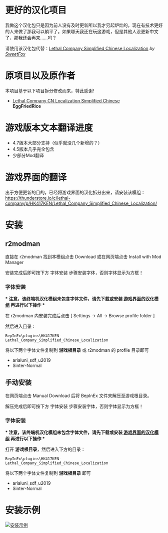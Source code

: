 # 更好的汉化项目
我做这个汉化包只是因为前人没有及时更新所以我才另起炉灶的，现在有技术更好的人来做了那我可以躺平了。如果哪天我还在玩这游戏，但是其他人没更新中文了，那我还会再来……吗？

请使用该汉化包代替：[Lethal Company Simplified Chinese Localization](https://thunderstore.io/c/lethal-company/p/SweetFox/Lethal_Company_Simplified_Chinese_Localization/) *by [SweetFox](https://thunderstore.io/c/lethal-company/p/SweetFox/)*

# 原项目以及原作者
本项目基于以下项目拆分修改而来，特此感谢!
- [Lethal Company CN Localization Simplified Chinese](https://thunderstore.io/c/lethal-company/p/EggFriedRice/Lethal_Company_CN_Localization_Simplified_Chinese/) <br> **EggFriedRice**

# 游戏版本文本翻译进度
- 4.7版本大部分支持（似乎就没几个新增的？）
- 4.5版本几乎完全包含
- 少部分Mod翻译

# 游戏界面的翻译
出于方便更新的目的，已经将游戏界面的汉化拆分出来，请安装该模组：
<br>
https://thunderstore.io/c/lethal-company/p/HK417KEN/Lethal_Company_Simplified_Chinese_Localization/

# 安装
## r2modman

直接在 r2modman 找到本模组点击 Download 或在网页端点击 Install with Mod Manager

安装完成后即可按下方 字体安装 步骤安装字体，否则字体显示为方框！

### 字体安装

**\* 注意，该终端机汉化模组未包含字体文件，请先下载或安装 [游戏界面的汉化模组](https://thunderstore.io/c/lethal-company/p/HK417KEN/Lethal_Company_Simplified_Chinese_Localization/) 再进行以下操作 \***

在 r2modman 内安装完成后点击 \[ Settings -> All -> Browse profile folder \]

然后进入目录：
```
BepInEx\plugins\HK417KEN-Lethal_Company_Simplified_Chinese_Localization
```
将以下两个字体文件复制到 **游戏根目录** 或 r2modman 的 profile 目录即可
- arialuni_sdf_u2019
- Sinter-Normal

## 手动安装
在网页端点击 Manual Download 后将 BepInEx 文件夹解压至游戏根目录。

解压完成后即可按下方 字体安装 步骤安装字体，否则字体显示为方框！

### 字体安装

**\* 注意，该终端机汉化模组未包含字体文件，请先下载或安装 [游戏界面的汉化模组](https://thunderstore.io/c/lethal-company/p/HK417KEN/Lethal_Company_Simplified_Chinese_Localization/) 再进行以下操作 \***

打开 **游戏根目录**，然后进入下方的目录：
```
BepInEx\plugins\HK417KEN-Lethal_Company_Simplified_Chinese_Localization
```
将以下两个字体文件复制到 **游戏根目录** 即可
- arialuni_sdf_u2019
- Sinter-Normal

# 安装示例
[![安装示例](https://s11.ax1x.com/2024/01/09/pFp2peH.png)](https://s11.ax1x.com/2024/01/09/pFp2peH.png)
